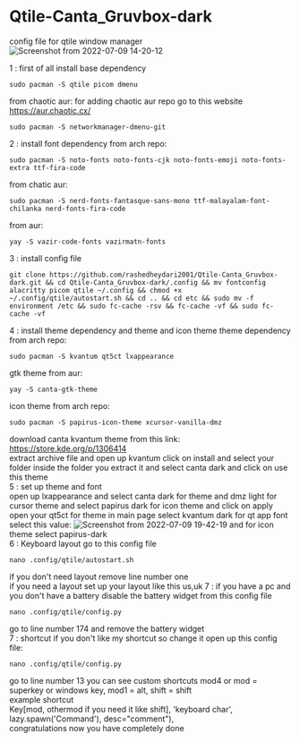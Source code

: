# Qtile-Canta_Gruvbox-dark
config file for qtile window manager
![Screenshot from 2022-07-09 14-20-12](https://user-images.githubusercontent.com/81459372/178104057-2deaae08-c889-445a-aaeb-ee9e2d0be63f.png)


1 : first of all install base dependency
```
sudo pacman -S qtile picom dmenu
```
from chaotic aur: for adding chaotic aur repo go to this website https://aur.chaotic.cx/
```
sudo pacman -S networkmanager-dmenu-git
```
2 : install font dependency
from arch repo:
```
sudo pacman -S noto-fonts noto-fonts-cjk noto-fonts-emoji noto-fonts-extra ttf-fira-code
```
from chatic aur: 
```
sudo pacman -S nerd-fonts-fantasque-sans-mono ttf-malayalam-font-chilanka nerd-fonts-fira-code
```
from aur:
```
yay -S vazir-code-fonts vazirmatn-fonts
```
3 : install config file
```
git clone https://github.com/rashedheydari2001/Qtile-Canta_Gruvbox-dark.git && cd Qtile-Canta_Gruvbox-dark/.config && mv fontconfig alacritty picom qtile ~/.config && chmod +x ~/.config/qtile/autostart.sh && cd .. && cd etc && sudo mv -f environment /etc && sudo fc-cache -rsv && fc-cache -vf && sudo fc-cache -vf
```
4 : install theme dependency and theme and icon theme
theme dependency from arch repo:
```
sudo pacman -S kvantum qt5ct lxappearance
```
gtk theme from aur:
```
yay -S canta-gtk-theme 
```
icon theme from arch repo:
```
sudo pacman -S papirus-icon-theme xcursor-vanilla-dmz
```
download canta kvantum theme from this link: https://store.kde.org/p/1306414
<br>
extract archive file and open up kvantum click on install and select your folder inside the folder you extract it and select canta dark and click on use this theme 
<br>
5 : set up theme and font
<br>
open up lxappearance and select canta dark for theme and dmz light for cursor theme and select papirus dark for icon theme and click on apply 
<br>
open your qt5ct for theme in main page select kvantum dark for qt app font select this value:
![Screenshot from 2022-07-09 19-42-19](https://user-images.githubusercontent.com/81459372/178111662-39491635-a73b-4e7c-b426-5d17bdc2604a.png)
and for icon theme select papirus-dark
<br>
6 : Keyboard layout 
go to  this config file 
```
nano .config/qtile/autostart.sh
```
if you don't need layout remove line number one
<br>
if you need a layout set up your layout like this us,uk
7 : if you have a pc and you don't have a battery disable the battery widget from this config file
```
nano .config/qtile/config.py
```
go to line number 174 and remove the battery widget
<br>
7 : shortcut 
if you don't like my shortcut so change it open up this config file:
```
nano .config/qtile/config.py
```
go to line number 13 you can see custom shortcuts
mod4 or mod = superkey or windows key, mod1 = alt, shift = shift
<br>
example shortcut 
<br>
Key[mod, othermod if you need it like shift], 'keyboard char', lazy.spawn('Command'), desc="comment"),
<br>
congratulations now you have completely done
